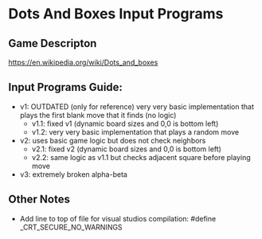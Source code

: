 # Dots And Boxes Input Programs

<!---### Authors:-->

## Game Descripton

https://en.wikipedia.org/wiki/Dots_and_boxes

<!---## How to use-->



## Input Programs Guide:
- v1: OUTDATED (only for reference) very very basic implementation that plays the first blank move that it finds (no logic)
  - v1.1: fixed v1 (dynamic board sizes and 0,0 is bottom left)
  - v1.2: very very basic implementation that plays a random move
- v2: uses basic game logic but does not check neighbors
  - v2.1: fixed v2 (dynamic board sizes and 0,0 is bottom left)
  - v2.2: same logic as v1.1 but checks adjacent square before playing move
- v3: extremely broken alpha-beta


## Other Notes
- Add line to top of file for visual studios compilation: #define _CRT_SECURE_NO_WARNINGS
